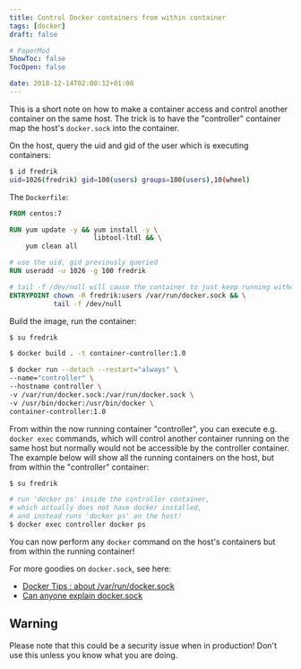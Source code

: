 ```yaml
---
title: Control Docker containers from within container
tags: [docker]
draft: false

# PaperMod
ShowToc: false
TocOpen: false

date: 2018-12-14T02:00:12+01:00
---
```


This is a short note on how to make a container access and control another container on the same host. The trick is to have the "controller" container map the host's `docker.sock` into the container.

On the host, query the uid and gid of the user which is executing containers:

```bash
$ id fredrik
uid=1026(fredrik) gid=100(users) groups=100(users),10(wheel)
```

The `Dockerfile`:

```Dockerfile
FROM centos:7

RUN yum update -y && yum install -y \
                     libtool-ltdl && \
    yum clean all

# use the uid, gid previously queried
RUN useradd -u 1026 -g 100 fredrik

# tail -f /dev/null will cause the container to just keep running without exiting
ENTRYPOINT chown -R fredrik:users /var/run/docker.sock && \
           tail -f /dev/null
```

Build the image, run the container:

```bash
$ su fredrik

$ docker build . -t container-controller:1.0

$ docker run --detach --restart="always" \
--name="controller" \
--hostname controller \
-v /var/run/docker.sock:/var/run/docker.sock \
-v /usr/bin/docker:/usr/bin/docker \
container-controller:1.0
```

From within the now running container "controller", you can execute e.g. `docker exec` commands, which will control another container running on the same host but normally would not be accessible by the controller container. The example below will show all the running containers on the host, but from within the "controller" container:

```bash
$ su fredrik

# run 'docker ps' inside the controller container,
# which actually does not have docker installed,
# and instead runs 'docker ps' on the host!
$ docker exec controller docker ps
```

You can now perform any `docker` command on the host's containers but from within the running container!

For more goodies on `docker.sock`, see here:

- [Docker Tips : about /var/run/docker.sock](https://medium.com/lucjuggery/about-var-run-docker-sock-3bfd276e12fd)
- [Can anyone explain docker.sock](https://stackoverflow.com/questions/35110146/can-anyone-explain-docker-sock/35110344)

## Warning

Please note that this could be a security issue when in production!
Don't use this unless you know what you are doing.
